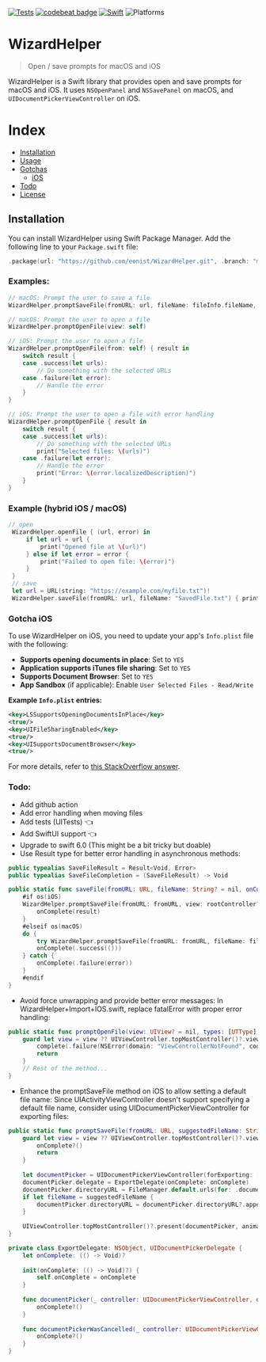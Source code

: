 [![Tests](https://github.com/sentryco/WizardHelper/actions/workflows/Tests.yml/badge.svg)](https://github.com/sentryco/WizardHelper/actions/workflows/Tests.yml)
[![codebeat badge](https://codebeat.co/badges/9f71bf1b-cdba-4fb5-97f7-fa603fde7555)](https://codebeat.co/projects/github-com-eonist-wizardhelper-master)
[![Swift](https://img.shields.io/badge/Swift-5.9-orange.svg)](https://swift.org)
![Platforms](https://img.shields.io/badge/platforms-iOS%2017%20|%20macOS%2014-blue.svg)

# WizardHelper

> Open / save prompts for macOS and iOS

WizardHelper is a Swift library that provides open and save prompts for macOS and iOS. It uses `NSOpenPanel` and `NSSavePanel` on macOS, and `UIDocumentPickerViewController` on iOS.

# Index
- [Installation](#installation)
- [Usage](#usage)
- [Gotchas](#gotchas)
    - [iOS](#ios)
- [Todo](#todo)
- [License](#license)


## Installation

You can install WizardHelper using Swift Package Manager. Add the following line to your `Package.swift` file:

```swift
.package(url: "https://github.com/eonist/WizardHelper.git", .branch: "master")
```

### Examples:
```swift
// macOS: Prompt the user to save a file
WizardHelper.promptSaveFile(fromURL: url, fileName: fileInfo.fileName, view: self)

// macOS: Prompt the user to open a file
WizardHelper.promptOpenFile(view: self)

// iOS: Prompt the user to open a file
WizardHelper.promptOpenFile(from: self) { result in
    switch result {
    case .success(let urls):
        // Do something with the selected URLs
    case .failure(let error):
        // Handle the error
    }
}

// iOS: Prompt the user to open a file with error handling
WizardHelper.promptOpenFile { result in
    switch result {
    case .success(let urls):
        // Do something with the selected URLs
        print("Selected files: \(urls)")
    case .failure(let error):
        // Handle the error
        print("Error: \(error.localizedDescription)")
    }
}
```

### Example (hybrid iOS / macOS)
```swift
// open
 WizardHelper.openFile { (url, error) in
     if let url = url {
         print("Opened file at \(url)")
     } else if let error = error {
         print("Failed to open file: \(error)")
     }
 }
 // save
 let url = URL(string: "https://example.com/myfile.txt")! 
 WizardHelper.saveFile(fromURL: url, fileName: "SavedFile.txt") { print("File saved") }
```

### Gotcha  iOS

To use WizardHelper on iOS, you need to update your app's `Info.plist` file with the following:

- **Supports opening documents in place**: Set to `YES`
- **Application supports iTunes file sharing**: Set to `YES`
- **Supports Document Browser**: Set to `YES`
- **App Sandbox** (if applicable): Enable `User Selected Files - Read/Write`

**Example `Info.plist` entries:**

```xml
<key>LSSupportsOpeningDocumentsInPlace</key>
<true/>
<key>UIFileSharingEnabled</key>
<true/>
<key>UISupportsDocumentBrowser</key>
<true/>
```

For more details, refer to [this StackOverflow answer](https://stackoverflow.com/questions/70370908/showing-ios-app-files-within-in-the-files-app).

### Todo:
- Add github action
- Add error handling when moving files
- Add tests (UITests) 👈
- Add SwiftUI support 👈
- Upgrade to swift 6.0 (This might be a bit tricky but doable)
- Use Result type for better error handling in asynchronous methods:

```swift
public typealias SaveFileResult = Result<Void, Error>
public typealias SaveFileCompletion = (SaveFileResult) -> Void

public static func saveFile(fromURL: URL, fileName: String? = nil, onComplete: @escaping SaveFileCompletion) {
    #if os(iOS)
    WizardHelper.promptSaveFile(fromURL: fromURL, view: rootController?.view) { result in
        onComplete(result)
    }
    #elseif os(macOS)
    do {
        try WizardHelper.promptSaveFile(fromURL: fromURL, fileName: fileName ?? fromURL.lastPathComponent)
        onComplete(.success(()))
    } catch {
        onComplete(.failure(error))
    }
    #endif
}
```

- Avoid force unwrapping and provide better error messages:
In WizardHelper+Import+IOS.swift, replace fatalError with proper error handling:
```swift
public static func promptOpenFile(view: UIView? = nil, types: [UTType] = defaultTypes, complete: @escaping OnOpenComplete) {
    guard let view = view ?? UIViewController.topMostController()?.view else {
        complete(.failure(NSError(domain: "ViewControllerNotFound", code: 0, userInfo: [NSLocalizedDescriptionKey: "Unable to find a view controller to present from."])))
        return
    }
    // Rest of the method...
}
```
- Enhance the promptSaveFile method on iOS to allow setting a default file name:
Since UIActivityViewController doesn't support specifying a default file name, consider using UIDocumentPickerViewController for exporting files:

```swift
public static func promptSaveFile(fromURL: URL, suggestedFileName: String? = nil, view: UIView? = nil, onComplete: (() -> Void)?) {
    guard let view = view ?? UIViewController.topMostController()?.view else {
        onComplete?()
        return
    }
    
    let documentPicker = UIDocumentPickerViewController(forExporting: [fromURL], asCopy: true)
    documentPicker.delegate = ExportDelegate(onComplete: onComplete)
    documentPicker.directoryURL = FileManager.default.urls(for: .documentDirectory, in: .userDomainMask).first
    if let fileName = suggestedFileName {
        documentPicker.directoryURL = documentPicker.directoryURL?.appendingPathComponent(fileName)
    }
    
    UIViewController.topMostController()?.present(documentPicker, animated: true, completion: nil)
}

private class ExportDelegate: NSObject, UIDocumentPickerDelegate {
    let onComplete: (() -> Void)?
    
    init(onComplete: (() -> Void)?) {
        self.onComplete = onComplete
    }
    
    func documentPicker(_ controller: UIDocumentPickerViewController, didPickDocumentsAt urls: [URL]) {
        onComplete?()
    }
    
    func documentPickerWasCancelled(_ controller: UIDocumentPickerViewController) {
        onComplete?()
    }
}
```